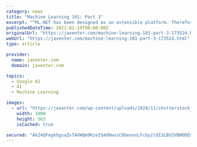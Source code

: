 ```yaml
---
category: news
title: "Machine Learning 101: Part 3"
excerpt: "“ML.NET has been designed as an extensible platform. Therefore you can consume other popular ML frameworks (TensorFlow, ONNX, Infer.NET, and more)”, the documentation says and this is how ML.NET is stepping into the Deep Learning world. ML.NET is not ..."
publishedDateTime: 2021-01-19T00:00:00Z
originalUrl: "https://jaxenter.com/machine-learning-101-part-3-173524.html"
webUrl: "https://jaxenter.com/machine-learning-101-part-3-173524.html"
type: article

provider:
  name: jaxenter.com
  domain: jaxenter.com

topics:
  - Google AI
  - AI
  - Machine Learning

images:
  - url: "https://jaxenter.com/wp-content/uploads/2020/11/shutterstock_1740253916.jpg"
    width: 1000
    height: 563
    isCached: true

secured: "AkZ4QFegkhgsaZvTAVWQm9KzeIQ4dHwssC0bexooLFcGyzldI1LBV2VBNODEmA0y5ufdzuhSpxL2jZhKP1YfINYTI8C7ATdLzJOEqN3v/zWIrqs91WqN0V100zZa6xQ22BRmepDLRkq2Gne93auMQmbQllrPrUt63FCCHLeKdfooGt2DbtsMZJJReKiiw/Cd/R+Pfvitun+cpJUvgNelXgrB40+jCtJENW8tM9F5xb/Bxh+5fPISfujppK1yLUEZbyuoT2Xn+A/5pjzlUlV0HZ783F3nG0v//xM6uPgYlm+FqXXdYzrIRpds9xnjwdVf6p3610qpUzIiXFKXg2znHGPq1yiW8FLOBiT/JKgwYUk=;TyS5ImYU3w8gRb4oJ6dZRw=="
---
```


